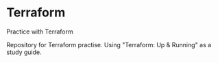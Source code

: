 # Terraform
Practice with Terraform

Repository for Terraform practise. Using "Terraform: Up & Running" as a study guide.
